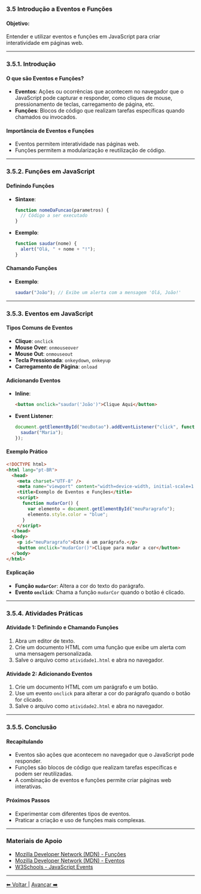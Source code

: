 ### 3.5 Introdução a Eventos e Funções

#### Objetivo:

Entender e utilizar eventos e funções em JavaScript para criar interatividade em páginas web.

---

### 3.5.1. Introdução

#### O que são Eventos e Funções?

- **Eventos**: Ações ou ocorrências que acontecem no navegador que o JavaScript pode capturar e responder, como cliques de mouse, pressionamento de teclas, carregamento de página, etc.
- **Funções**: Blocos de código que realizam tarefas específicas quando chamados ou invocados.

#### Importância de Eventos e Funções

- Eventos permitem interatividade nas páginas web.
- Funções permitem a modularização e reutilização de código.

---

### 3.5.2. Funções em JavaScript

#### Definindo Funções

- **Sintaxe**:

  ```javascript
  function nomeDaFuncao(parametros) {
    // Código a ser executado
  }
  ```

- **Exemplo**:

  ```javascript
  function saudar(nome) {
    alert("Olá, " + nome + "!");
  }
  ```

#### Chamando Funções

- **Exemplo**:

  ```javascript
  saudar("João"); // Exibe um alerta com a mensagem 'Olá, João!'
  ```

---

### 3.5.3. Eventos em JavaScript

#### Tipos Comuns de Eventos

- **Clique**: `onclick`
- **Mouse Over**: `onmouseover`
- **Mouse Out**: `onmouseout`
- **Tecla Pressionada**: `onkeydown`, `onkeyup`
- **Carregamento de Página**: `onload`

#### Adicionando Eventos

- **Inline**:

  ```html
  <button onclick="saudar('João')">Clique Aqui</button>
  ```

- **Event Listener**:

  ```javascript
  document.getElementById("meuBotao").addEventListener("click", function () {
    saudar("Maria");
  });
  ```

#### Exemplo Prático

```html
<!DOCTYPE html>
<html lang="pt-BR">
  <head>
    <meta charset="UTF-8" />
    <meta name="viewport" content="width=device-width, initial-scale=1.0" />
    <title>Exemplo de Eventos e Funções</title>
    <script>
      function mudarCor() {
        var elemento = document.getElementById("meuParagrafo");
        elemento.style.color = "blue";
      }
    </script>
  </head>
  <body>
    <p id="meuParagrafo">Este é um parágrafo.</p>
    <button onclick="mudarCor()">Clique para mudar a cor</button>
  </body>
</html>
```

#### Explicação

- **Função `mudarCor`**: Altera a cor do texto do parágrafo.
- **Evento `onclick`**: Chama a função `mudarCor` quando o botão é clicado.

---

### 3.5.4. Atividades Práticas

#### Atividade 1: Definindo e Chamando Funções

1. Abra um editor de texto.
2. Crie um documento HTML com uma função que exibe um alerta com uma mensagem personalizada.
3. Salve o arquivo como `atividade1.html` e abra no navegador.

#### Atividade 2: Adicionando Eventos

1. Crie um documento HTML com um parágrafo e um botão.
2. Use um evento `onclick` para alterar a cor do parágrafo quando o botão for clicado.
3. Salve o arquivo como `atividade2.html` e abra no navegador.

---

### 3.5.5. Conclusão

#### Recapitulando

- Eventos são ações que acontecem no navegador que o JavaScript pode responder.
- Funções são blocos de código que realizam tarefas específicas e podem ser reutilizadas.
- A combinação de eventos e funções permite criar páginas web interativas.

#### Próximos Passos

- Experimentar com diferentes tipos de eventos.
- Praticar a criação e uso de funções mais complexas.

---

### Materiais de Apoio

- [Mozilla Developer Network (MDN) - Funções](https://developer.mozilla.org/pt-BR/docs/Web/JavaScript/Guide/Funções)
- [Mozilla Developer Network (MDN) - Eventos](https://developer.mozilla.org/pt-BR/docs/Web/Events)
- [W3Schools - JavaScript Events](https://www.w3schools.com/js/js_events.asp)

---

[⬅ Voltar ](cap3-05.md) | [Avançar ➡️](cap3-06.md)
